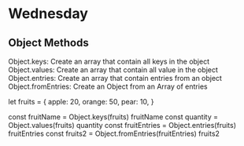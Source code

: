 # Wednesday
## Object Methods
Object.keys: Create an array that contain all keys in the object
Object.values: Create an array that contain all value in the object
Object.entries: Create an array that contain entries from an object
Object.fromEntries: Create an Object from an Array of entries

let fruits = {
    apple: 20,
    orange: 50,
    pear: 10,
}


const fruitName = Object.keys(fruits)
fruitName
const quantity = Object.values(fruits)
quantity
const fruitEntries = Object.entries(fruits)
fruitEntries
const fruits2 = Object.fromEntries(fruitEntries)
fruits2
